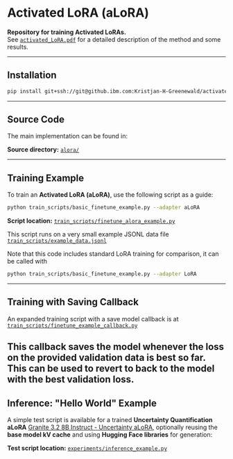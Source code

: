 # Activated LoRA (aLoRA)

**Repository for training Activated LoRAs.**  
See [`activated_LoRA.pdf`](activated_LoRA.pdf) for a detailed description of the method and some results.

---
## Installation
```bash
pip install git+ssh://git@github.ibm.com:Kristjan-H-Greenewald/activated-lora.git
```

---

## Source Code
The main implementation can be found in:

**Source directory:** [`alora/`](alora/)

---

## Training Example
To train an **Activated LoRA (aLoRA)**, use the following script as a guide:

```bash
python train_scripts/basic_finetune_example.py --adapter aLoRA
```

**Script location:** [`train_scripts/finetune_alora_example.py`](train_scripts/basic_finetune_example.py)

This script runs on a very small example JSONL data file [`train_scripts/example_data.jsonl`](train_scripts/example_data.jsonl)

Note that this code includes standard LoRA training for comparison, it can be called with 
```bash
python train_scripts/basic_finetune_example.py --adapter LoRA
```
---
## Training with Saving Callback
An expanded training script with a save model callback is at [`train_scripts/finetune_example_callback.py`](train_scripts/finetune_example_callback.py)

This callback saves the model whenever the loss on the provided validation data is best so far. This can be used to revert to back to the model with the best validation loss.
---

## Inference: "Hello World" Example
A simple test script is available for a trained **Uncertainty Quantification aLoRA** [Granite 3.2 8B Instruct - Uncertainty aLoRA](https://huggingface.co/ibm-granite/granite-3.2-8b-alora-uncertainty), optionally reusing the **base model kV cache** and using **Hugging Face libraries** for generation:

**Test script location:** [`experiments/inference_example.py`](experiments/inference_example.py)









